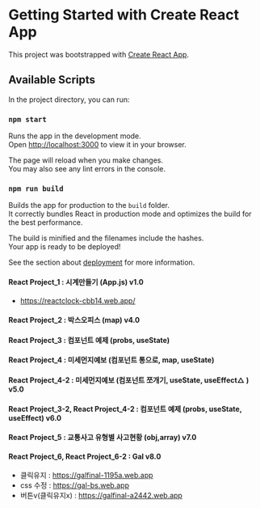 # Getting Started with Create React App

This project was bootstrapped with [Create React App](https://github.com/facebook/create-react-app).

## Available Scripts

In the project directory, you can run:

### `npm start`

Runs the app in the development mode.\
Open [http://localhost:3000](http://localhost:3000) to view it in your browser.

The page will reload when you make changes.\
You may also see any lint errors in the console.

### `npm run build`

Builds the app for production to the `build` folder.\
It correctly bundles React in production mode and optimizes the build for the best performance.

The build is minified and the filenames include the hashes.\
Your app is ready to be deployed!

See the section about [deployment](https://facebook.github.io/create-react-app/docs/deployment) for more information.

#### React Project_1 : 시계만들기 (App.js) v1.0
 + https://reactclock-cbb14.web.app/
#### React Project_2 : 박스오피스 (map) v4.0
#### React Project_3 : 컴포넌트 예제 (probs, useState) 
#### React Project_4 : 미세먼지예보 (컴포넌트 통으로, map, useState)
#### React Project_4-2 : 미세먼지예보 (컴포넌트 쪼개기, useState, useEffect△ ) v5.0 
#### React Project_3-2, React Project_4-2 : 컴포넌트 예제 (probs, useState, useEffect) v6.0
#### React Project_5 : 교통사고 유형별 사고현황 (obj,array) v7.0
#### React Project_6, React Project_6-2 : Gal v8.0
 + 클릭유지 : https://galfinal-1195a.web.app
 + css 수정 : https://gal-bs.web.app
 + 버튼v(클릭유지x) : https://galfinal-a2442.web.app
 
